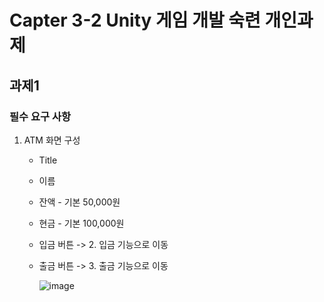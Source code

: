 # Capter 3-2 Unity 게임 개발 숙련 개인과제

## 과제1

### 필수 요구 사항

1. ATM 화면 구성
   - Title
   - 이름
   - 잔액 - 기본 50,000원
   - 현금 - 기본 100,000원
   - 입금 버튼 -> 2. 입금 기능으로 이동
   - 출금 버튼 -> 3. 출금 기능으로 이동

     ![image](https://github.com/chai227chai/SpartaBank/assets/37549333/06bb0609-3284-4051-b7bd-027db58c3934)
